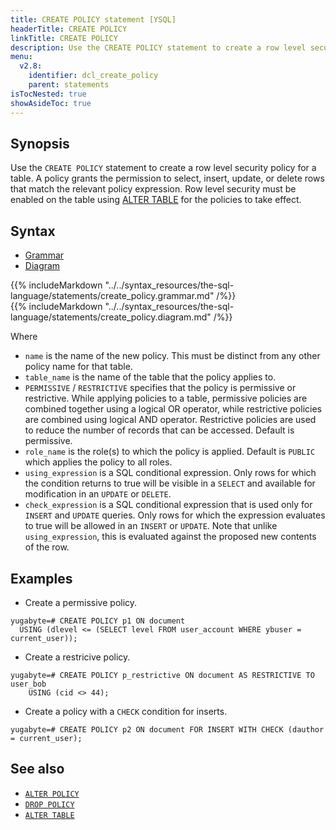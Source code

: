 ```yaml
---
title: CREATE POLICY statement [YSQL]
headerTitle: CREATE POLICY
linkTitle: CREATE POLICY
description: Use the CREATE POLICY statement to create a row level security policy for a table to select, insert, update, or delete rows that match the relevant policy expression.
menu:
  v2.8:
    identifier: dcl_create_policy
    parent: statements
isTocNested: true
showAsideToc: true
---
```


## Synopsis

Use the `CREATE POLICY` statement to create a row level security policy for a table.
A policy grants the permission to select, insert, update, or delete rows that match the relevant policy expression.
Row level security must be enabled on the table using [ALTER TABLE](../ddl_alter_table) for the
policies to take effect.

## Syntax

<ul class="nav nav-tabs nav-tabs-yb">
  <li >
    <a href="#grammar" class="nav-link active" id="grammar-tab" data-toggle="tab" role="tab" aria-controls="grammar" aria-selected="true">
      <i class="fas fa-file-alt" aria-hidden="true"></i>
      Grammar
    </a>
  </li>
  <li>
    <a href="#diagram" class="nav-link" id="diagram-tab" data-toggle="tab" role="tab" aria-controls="diagram" aria-selected="false">
      <i class="fas fa-project-diagram" aria-hidden="true"></i>
      Diagram
    </a>
  </li>
</ul>

<div class="tab-content">
  <div id="grammar" class="tab-pane fade show active" role="tabpanel" aria-labelledby="grammar-tab">
    {{% includeMarkdown "../../syntax_resources/the-sql-language/statements/create_policy.grammar.md" /%}}
  </div>
  <div id="diagram" class="tab-pane fade" role="tabpanel" aria-labelledby="diagram-tab">
    {{% includeMarkdown "../../syntax_resources/the-sql-language/statements/create_policy.diagram.md" /%}}
  </div>
</div>

Where

- `name` is the name of the new policy. This must be distinct from any other policy name for that
  table.
- `table_name` is the name of the table that the policy applies to.
- `PERMISSIVE` / `RESTRICTIVE` specifies that the policy is permissive or restrictive.
While applying policies to a table, permissive policies are combined together using a logical OR operator,
while restrictive policies are combined using logical AND operator. Restrictive policies are used to 
reduce the number of records that can be accessed. Default is permissive.
- `role_name` is the role(s) to which the policy is applied. Default is `PUBLIC` which applies the
  policy to all roles.
- `using_expression` is a SQL conditional expression. Only rows for which the condition returns to
  true will be visible in a `SELECT` and available for modification in an `UPDATE` or `DELETE`.
- `check_expression` is a SQL conditional expression that is used only for `INSERT` and `UPDATE`
  queries. Only rows for which the expression evaluates to true will be allowed in an `INSERT` or
  `UPDATE`. Note that unlike `using_expression`, this is evaluated against the proposed new contents
  of the row.

## Examples

- Create a permissive policy.

```plpgsql
yugabyte=# CREATE POLICY p1 ON document
  USING (dlevel <= (SELECT level FROM user_account WHERE ybuser = current_user));
```

- Create a restricive policy.

```plpgsql
yugabyte=# CREATE POLICY p_restrictive ON document AS RESTRICTIVE TO user_bob
    USING (cid <> 44);
```

- Create a policy with a `CHECK` condition for inserts.

```plpgsql
yugabyte=# CREATE POLICY p2 ON document FOR INSERT WITH CHECK (dauthor = current_user);
```

## See also

- [`ALTER POLICY`](../dcl_alter_policy)
- [`DROP POLICY`](../dcl_drop_policy)
- [`ALTER TABLE`](../ddl_alter_table)
